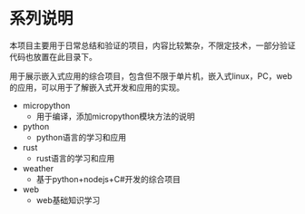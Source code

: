 # 系列说明

本项目主要用于日常总结和验证的项目，内容比较繁杂，不限定技术，一部分验证代码也放置在此目录下。

用于展示嵌入式应用的综合项目，包含但不限于单片机，嵌入式linux，PC，web的应用，可以用于了解嵌入式开发和应用的实现。

- micropython
  - 用于编译，添加micropython模块方法的说明
- python
  - python语言的学习和应用
- rust
  - rust语言的学习和应用
- weather
  - 基于python+nodejs+C#开发的综合项目
- web
  - web基础知识学习
